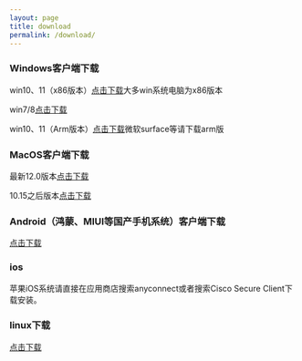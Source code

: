 ```yaml
---
layout: page
title: download
permalink: /download/
---
```



### Windows客户端下载

win10、11（x86版本）[点击下载](https://www.catpaws2011.com/download/anyconnect/anyconnect-win-4.10.05111.zip)大多win系统电脑为x86版本

win7/8[点击下载](https://www.catpaws2011.com/download/anyconnect/anyconnect-win-4.7.04056.msi) 

win10、11（Arm版本）[点击下载](https://www.catpaws2011.com/download/anyconnect/cisco-secure-client-win-arm64-5.0.00529.zip)微软surface等请下载arm版


###  MacOS客户端下载

最新12.0版本[点击下载](https://www.catpaws2011.com/download/anyconnect/anyconnect-macos-4.10.05111.dmg)

10.15之后版本[点击下载](https://www.catpaws2011.com/download/anyconnect/anyconnect-macos-4.7.04056.dmg)

###  Android（鸿蒙、MIUI等国产手机系统）客户端下载
[点击下载](https://www.catpaws2011.com/download/anyconnect/CiscoSecureClient-AnyConnect_v5.0.00238.apk.zip)

### ios 
苹果iOS系统请直接在应用商店搜索anyconnect或者搜索Cisco Secure Client下载安装。

### linux下载

[点击下载](https://www.catpaws2011.com/download/anyconnect/anyconnect-linux64-4.10.05111.tar.gz)

